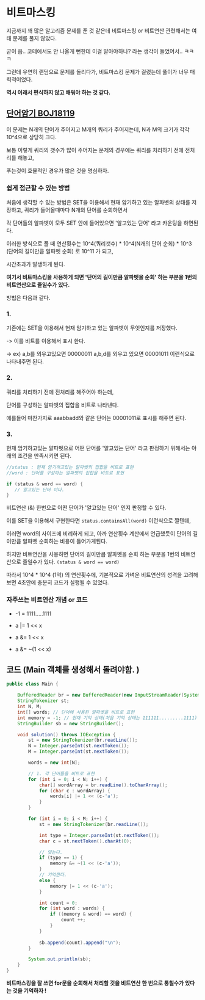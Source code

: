 # 비트마스킹

지금까지 꽤 많은 알고리즘 문제를 푼 것 같은데 비트마스킹 or 비트연산 관련해서는 여태 문제를 풀지 않았다.

굳이 음.. 코테에서도 안 나올게 뻔한데 이걸 알아야하나? 라는 생각이 들었어서.. ㅋㅋㅋ

그런데 우연히 랜덤으로 문제를 돌리다가, 비트마스킹 문제가 걸렸는데 풀이가 너무 매력적이었다. 

**역시 이래서 편식하지 않고 배워야 하는 것 같다.**

## [단어암기 BOJ18119](https://www.acmicpc.net/problem/18119)

이 문제는 N개의 단어가 주어지고 M개의 쿼리가 주어지는데, N과 M의 크기가 각각 10^4으로 상당히 크다.

보통 이렇게 쿼리의 갯수가 많이 주어지는 문제의 경우에는 쿼리를 처리하기 전에 전처리를 해놓고, 

푸는것이 효율적인 경우가 많은 것을 명심하자.

### 쉽게 접근할 수 있는 방법

처음에 생각할 수 있는 방법은 SET을 이용해서 현재 암기하고 있는 알파벳의 상태를 저장하고, 쿼리가 들어올때마다 N개의 단어를 순회하면서 

각 단어들의 알파벳이 모두 SET 안에 들어있으면 '알고있는 단어' 라고 카운팅을 하면된다.

이러한 방식으로 풀 때 연산횟수는 10^4(쿼리갯수) * 10^4(N개의 단어 순회) * 10^3 (단어의 길이만큼 알파벳 순회) 로 10^11 가 되고,

시간초과가 발생하게 된다.

**여기서 비트마스킹을 사용하게 되면 '단어의 길이만큼 알파벳을 순회' 하는 부분을 1번의 비트연산으로 줄일수가 있다.**

방법은 다음과 같다.

### 1.

기존에는 SET을 이용해서 현재 암기하고 있는 알파벳이 무엇인지를 저장했다.

-> 이를 비트를 이용해서 표시 한다. 

-> ex) a,b를 외우고있으면 00000011  a,b,d를 외우고 있으면 00001011   이런식으로 나타내주면 된다.

### 2.

쿼리를 처리하기 전에 전처리를 해주어야 하는데,

단어를 구성하는 알파벳의 집합을 비트로 나타낸다.

에를들어 마찬가지로 aaabbadd와 같은 단어는 00001011로 표시를 해주면 된다.

### 3.  

현재 암기하고있는 알파벳으로 어떤 단어를 '알고있는 단어' 라고 판정하기 위해서는 아래의 조건을 만족시키면 된다.

```java
//status : 현재 암기하고있는 알파벳의 집합을 비트로 표현
//word : 단어를 구성하는 알파벳의 집합을 비트로 표현 

if (status & word == word) {
   // 알고있는 단어 이다.
}
```

비트연산 (&) 한번으로 어떤 단어가 '알고있는 단어' 인지 판정할 수 있다.

이를 SET을 이용해서 구현한다면 `status.containsAll(word)` 이런식으로 짤텐데, 

이러면 word의 사이즈에 비례하게 되고, 아까 연산횟수 계산에서 언급했듯이 단어의 길이만큼 알파벳 순회하는 비용이 들어가게된다.

하지만 비트연산을 사용하면 단어의 길이만큼 알파벳을 순회 하는 부분을 1번의 비트연산으로 줄일수가 있다. `(status & word == word)`

따라서 10^4 * 10^4 (1억) 의 연산횟수에, 기본적으로 가벼운 비트연산의 성격을 고려해보면 4초안에 충분히 코드가 실행될 수 있었다.

### 자주쓰는 비트연산 개념 or 코드

- -1 = 1111.....1111

- a |= 1 << x

- a &= 1 << x

- a &= ~(1 << x)

## 코드 (Main 객체를 생성해서 돌려야함. )

```java
public class Main {

    BufferedReader br = new BufferedReader(new InputStreamReader(System.in));
    StringTokenizer st;
    int N, M;
    int[] words; // 단어에 사용된 알파벳을 비트로 표현
    int memory = -1; // 현재 기억 상태(처음 기억 상태는 111111.........1111)
    StringBuilder sb = new StringBuilder();

    void solution() throws IOException {
        st = new StringTokenizer(br.readLine());
        N = Integer.parseInt(st.nextToken());
        M = Integer.parseInt(st.nextToken());

        words = new int[N];

        // 1. 각 단어들을 비트로 표현
        for (int i = 0; i < N; i++) {
            char[] wordArray = br.readLine().toCharArray();
            for (char c : wordArray) {
                words[i] |= 1 << (c-'a');    
            }
        }

        for (int i = 0; i < M; i++) {
            st = new StringTokenizer(br.readLine());

            int type = Integer.parseInt(st.nextToken());
            char c = st.nextToken().charAt(0);

            // 잊는다.
            if (type == 1) {
                memory &= ~(1 << (c-'a'));
            } 
            // 기억한다.
            else {
                memory |= 1 << (c-'a');
            }

            int count = 0;
            for (int word : words) {
                if ((memory & word) == word) {
                    count ++;
                }
            }
            
            sb.append(count).append("\n");
        }

        System.out.println(sb);
    }
}
```



**비트마스킹을 잘 쓰면 for문을 순회해서 처리할 것을 비트연산 한 번으로 퉁칠수가 있다는 것을 기억하자 !**
